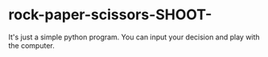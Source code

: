 # rock-paper-scissors-SHOOT-
It's just a simple python program. You can input your decision and play with the computer.
